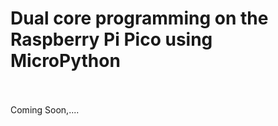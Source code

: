 # Dual core programming on the Raspberry Pi Pico using MicroPython



<br>
<br>
Coming Soon,....
<br>
